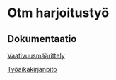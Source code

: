 # Otm harjoitustyö

## Dokumentaatio

[Vaativuusmäärittely](https://github.com/henrhaat/otm-harkkatyo/blob/master/dokumentointi/vaativuusmaarittely.md)

[Työaikakirjanpito](https://github.com/henrhaat/otm-harkkatyo/blob/master/dokumentointi/tuntikirjanpito.md)
